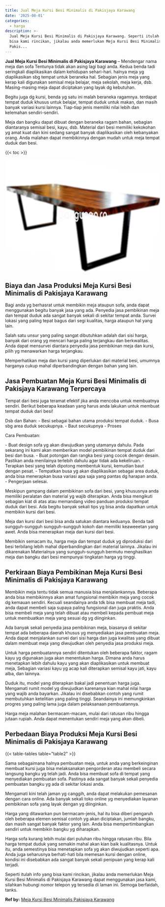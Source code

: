 ```yaml
---
title: Jual Meja Kursi Besi Minimalis di Pakisjaya Karawang
date: '2025-08-01'
categories:
  - harga
description: >-
  Jual Meja Kursi Besi Minimalis di Pakisjaya Karawang. Seperti itulah info yang
  bisa kami rincikan, jikalau anda memerlukan Meja Kursi Besi Minimalis di
  Pakis...
---
```


**Jual Meja Kursi Besi Minimalis di Pakisjaya Karawang** – Mendengar nama meja dan sofa Tentunya tidak akan asing lagi bagi anda. Kedua benda tadi seringkali diaplikasikan dalam kehidupan sehari-hari. halnya meja yg diaplikasikan sbg tempat untuk beraneka hal. Sebagian jenis meja yang kerap kali digunakan semisal meja belajar, meja sekolah, meja kerja, dsb. Masing-masing meja dapat diciptakan yang layak dg kebutuhan.

Begitu juga dg kursi, benda yg satu ini malah beraneka ragamnya. terdapat tempat duduk khusus untuk belajar, tempat duduk untuk makan, dan masih banyak variasi kursi lainnya. Tiap-tiap jenis memiliki nilai lebih dan kelemahan sendiri-sendiri.

Meja dan bangku dapat dibuat dengan beraneka ragam bahan, sebagian diantaranya semisal besi, kayu, dsb. Material dari besi memiliki kekokohan yg amat kuat dan kini sedang sangat banyak diaplikasikan oleh kebanyakan orang. Anda malahan dapat membikinnya dengan mudah untuk meja tempat duduk dan besi.

{{< toc >}}

![Jual Meja Kursi Besi Minimalis di Pakisjaya Karawang](/images/jual-meja-besi-murah23.png)

## Biaya dan Jasa Produksi Meja Kursi Besi Minimalis di Pakisjaya Karawang

Bagi anda yg berhasrat untuk membikin meja ataupun sofa, anda dapat menggunakan begitu banyak jasa yang ada. Penyedia jasa pembikinan meja dan tempat duduk ada sangat banyak sekali di sekitar tempat anda. Survei lokasi yang paling tepat bagus dari segi kualitas, harga ataupun hal yang lain.

Salah satu unsur yang paling sangat dibutuhkan adalah dari sisi harga, banyak dari orang yg mencari harga paling terjangkau dan berkwalitas. Anda dapat mensurvei diantara penyedia jasa pembikinan meja dan kursi, pilih yg menawarkan harga terjangkau.

Memperhatikan meja dan kursi yang diperlukan dari material besi, umumnya harganya cukup mahal diperbandingkan dengan bahan yang lain.

## Jasa Pembuatan Meja Kursi Besi Minimalis di Pakisjaya Karawang Terpercaya

Tempat dari besi juga teramat efektif jika anda mencoba untuk membuatnya sendiri. Berikut beberapa keadaan yang harus anda lakukan untuk membuat tempat duduk dari besi!

Dsb dan Bahan: - Besi sebagai bahan utama produksi tempat duduk. - Busa sbg area duduk secukupnya. - Baut secukupnya - Proses

Cara Pembuatan:

\- Buat design sofa yg akan diwujudkan yang utamanya dahulu. Pada sekarang ini kami akan memberikan model pembikinan tempat duduk dari besi dan busa. - Buat potongan dan rangka besi yang cocok dengan desain. Pastikan anda menilainya terlebih dahulu agar tidak ada kekeliruan. - Terapkan besi yang telah dipotong membentuk kursi, kemudian baut dengan pesat. - Tempatkan busa yg akan diaplikasikan sebagai area duduk, anda bisa menerapkan busa variasi apa saja yang pantas dg harapan anda. - Pengerjaan selesai.

Meskipun gampang dalam pembikinan sofa dari besi, yang khususnya anda memiliki peralatan dan material yg wajib diterapkan. Anda bisa mengikuti sebagian kiat di atas atau memandang video panduan produksi tempat duduk dari besi. Ada begitu banyak sekali tips yg bisa anda dapatkan untuk membikin kursi dari besi.

Meja dan kursi dari besi bisa anda satukan diantara keduanya. Benda tadi sungguh-sungguh sungguh-sungguh kokoh dan memiliki keaweeetan yang awet. Anda bisa menerapkan meja dan kursi dari besi.

Membikin semacam itu, harga meja dan tempat duduk yg diproduksi dari besi terbilang lebih mahal diperbandingkan dari material lainnya. Jikalau ini dikarenakan Materialnya yang sungguh-sungguh bermutu menghasilkan meja dan bangku dari besi mempunyai tingkatan harga yg tinggi.

## Perkiraan Biaya Pembikinan Meja Kursi Besi Minimalis di Pakisjaya Karawang

Membikin meja tentu tidak semua manusia bisa menjalankannya. Beberapa anda bisa membikinnya akan amat fungsional membikin meja yang cocok dg kemauan sendiri. Kecuali seandainya anda tdk bisa membuat meja tadi, anda dapat membeli saja supaya paling fungsional dan juga praktis. Anda bisa membeli meja yang telah dibuat atau membeli kepada pembuat meja untuk membuatkan meja yang sesuai dg yg diinginkan.

Ada banyak sekali penyedia jasa pembikinan meja, biasanya di sekitar tempat ada beberapa daerah khusus yg menyediakan jasa pembuatan meja. Anda dapat menjalankan survei dari sisi harga dan juga kwalitas yang dibuat dalam membuat meja yang diwujudkan oleh penyedia jasa produksi meja.

Untuk harga pembuatannya sendiri ditentukan oleh beberapa faktor, ragam kayu yg digunakan juga akan menentukan harga. Dimana anda harus menetapkan lebih dahulu kayu yang akan diaplikasikan untuk membuat meja, Sebagian variasi kayu yg acap kali diterapkan semisal kayu jati, kayu alba, dan lainnya.

Duduk itu, model yang diterapkan bakal jadi penentuan harga juga. Mengamati rumit model yg diwujudkan karenanya kian mahal nilai harga yang wajib anda bayarkan. Jikalau ini disebabkan contoh yang rumit membutuhkan ketelitian yang paling tinggi. Seandainya ini memungkinkan progres yang paling lama juga dalam pelaksanaan pembuatannya.

Harga meja malahan bermacam-macam, mulai dari ratusan ribu hingga jutaan rupiah. Anda dapat menentukan sendiri meja yang akan dibeli.

## Perbedaan Biaya Produksi Meja Kursi Besi Minimalis di Pakisjaya Karawang

{{< table-tables table="table2" >}}

Sama sebagaimana halnya pembuatan meja, untuk anda yang berkeinginan membuat kursi juga bisa melaksanakan pengorderan atau membeli secara langsung bangku yg telah jadi. Anda bisa membuat sofa di tempat yang menyediakan pembuatan sofa. Pastinya ada sangat banyak sekali penyedia pembuatan bangku yg ada di sekitar lokasi anda.

Mengamati kini telah jaman yg canggih, anda dapat melakukan pemesanan dengan cara online. Ada banyak sekali toko online yg menyediakan layanan pembikinan sofa yang layak dengan yg diinginkan.

Harga yang ditawarkan pun bermacam-jenis, hal itu bisa diberi pengaruh oleh beberapa elemen semisal contoh yg akan diciptakan, jumlah bangku, dan masih sangat banyak faktor yang lain. Anda bisa mempertimbangkan sendiri untuk membikin bangku yg diharapkan.

Harga sofa kurang lebih mulai dari puluhan ribu hingga ratusan ribu. Bila harga tempat duduk yang semakin mahal akan kian baik kualitasnya. Untuk itu, anda semestinya bisa menetapkan sofa yg akan diwujudkan seperti apa. Anda juga seharusnya berhati-hati bila memesan kursi dengan online, kondisi ini disebabkan ada sangat banyak sekali penipuan yang kerap kali terjadi.

Seperti itulah info yang bisa kami rincikan, jikalau anda memerlukan Meja Kursi Besi Minimalis di Pakisjaya Karawang dapat menggunakan jasa kami, silahkan hubungi nomor telepon yg tersedia di laman ini. Semoga berfaidah, tanks.

**Ref by:** [Meja Kursi Besi Minimalis Pakisjaya Karawang](https://id.wikipedia.org/wiki/Meja)
